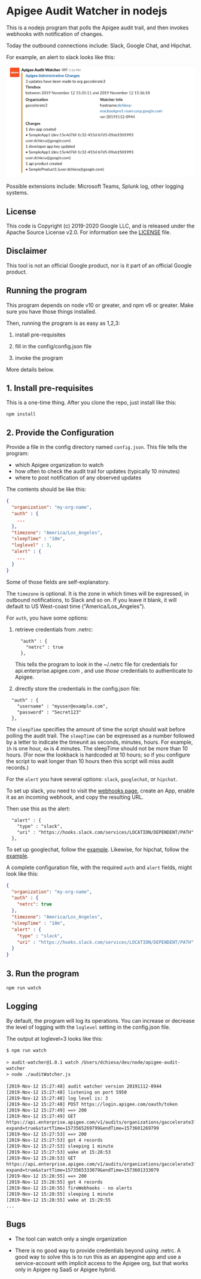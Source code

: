 # Apigee Audit Watcher in nodejs

This is a nodejs program that polls the Apigee audit trail, and
then invokes webhooks with notification of changes.

Today the outbound connections include: Slack, Google Chat, and Hipchat.

For example, an alert to slack looks like this:

![screengrab](images/screenshot-20191112-154519.png)


Possible extensions include: Microsoft Teams, Splunk log, other logging systems.

## License

This code is Copyright (c) 2019-2020 Google LLC, and is released under the
Apache Source License v2.0. For information see the [LICENSE](LICENSE) file.

## Disclaimer

This tool is not an official Google product, nor is it part of an official Google product.

## Running the program

This program depends on node v10 or greater, and npm v6 or greater.
Make sure you have those things installed.

Then, running the program is as easy as 1,2,3:

1. install pre-requisites

2. fill in the config/config.json file

3. invoke the program


More details below.

## 1. Install pre-requisites

This is a one-time thing. After you clone the repo, just install like this:

```
npm install
```

## 2. Provide the Configuration

Provide a file in the config directory named `config.json`.
This file tells the program:

* which Apigee organization to watch
* how often to check the audit trail for updates (typically 10 minutes)
* where to post notification of any observed updates

The contents should be like this:
```json
{
  "organization": "my-org-name",
  "auth" : {
    ...
  },
  "timezone": "America/Los_Angeles",
  "sleepTime" : "10m",
  "loglevel" : 3,
  "alert" : {
    ...
  }
}
```

Some of those fields are self-explanatory.

The `timezone` is optional. It is the zone in which times will be expressed, in outbound
notifications, to Slack and so on. If you leave it blank, it will default to US
West-coast time ("America/Los_Angeles").

For `auth`, you have some options:

1. retrieve credentials from .netrc:

   ```
     "auth" : {
       "netrc" : true
     },
   ```

   This tells the program to look in the ~/.netrc file for credentials for
   api.enterprise.apigee.com , and use _those_ credentials to authenticate to
   Apigee.

2. directly store the credentials in the config.json file:

  ```
    "auth" : {
      "username" : "myuser@example.com",
      "password" : "Secret123"
    },
  ```

The `sleepTime` specifies the amount of time the script should wait before
polling the audit trail. The `sleepTime` can be expressed as a number followed
by a letter to indicate the timeunit as seconds, minutes, hours.  For example,
`1h` is one hour, `4m` is 4 minutes. The sleepTime should not be more than 10
hours. (For now the lookback is hardcoded at 10 hours; so if you configure the
script to wait longer than 10 hours then this script will miss audit records.)

For the `alert` you have several options: `slack`, `googlechat`, or `hipchat`.

To set up slack, you need to visit the [webhooks
page](https://api.slack.com/messaging/webhooks), create an App, enable it as an
incoming webhook, and copy the resulting URL.

Then use this as the alert:
```
  "alert" : {
    "type" : "slack",
    "uri" : "https://hooks.slack.com/services/LOCATION/DEPENDENT/PATH"
  },
```

To set up googlechat, follow the
[example](./config/example-config-googlechat.json).
Likewise, for hipchat, follow the
[example](./config/example-config-hipchat.json).


A complete configuration file, with the required `auth` and `alert` fields, might look like this:

```json
{
  "organization": "my-org-name",
  "auth" : {
    "netrc": true
  },
  "timezone": "America/Los_Angeles",
  "sleepTime" : "10m",
  "alert" : {
    "type" : "slack",
    "uri" : "https://hooks.slack.com/services/LOCATION/DEPENDENT/PATH"
  }
}
```


## 3. Run the program

```
npm run watch
```

## Logging

By default, the program will log its operations. You can increase or decrease
the level of logging with the `loglevel` setting in the config.json file. 

The output at loglevel=3 looks like this:

```
$ npm run watch

> audit-watcher@1.0.1 watch /Users/dchiesa/dev/node/apigee-audit-watcher
> node ./auditWatcher.js

[2019-Nov-12 15:27:48] audit watcher version 20191112-0944
[2019-Nov-12 15:27:48] listening on port 5950
[2019-Nov-12 15:27:48] log level is: 3
[2019-Nov-12 15:27:48] POST https://login.apigee.com/oauth/token
[2019-Nov-12 15:27:49] ==> 200
[2019-Nov-12 15:27:49] GET https://api.enterprise.apigee.com/v1/audits/organizations/gaccelerate3?expand=true&startTime=1573565269799&endTime=1573601269799
[2019-Nov-12 15:27:53] ==> 200
[2019-Nov-12 15:27:53] got 4 records
[2019-Nov-12 15:27:53] sleeping 1 minute
[2019-Nov-12 15:27:53] wake at 15:28:53
[2019-Nov-12 15:28:53] GET https://api.enterprise.apigee.com/v1/audits/organizations/gaccelerate3?expand=true&startTime=1573565333079&endTime=1573601333079
[2019-Nov-12 15:28:55] ==> 200
[2019-Nov-12 15:28:55] got 4 records
[2019-Nov-12 15:28:55] fireWebhooks - no alerts
[2019-Nov-12 15:28:55] sleeping 1 minute
[2019-Nov-12 15:28:55] wake at 15:29:55
...
```

## Bugs

* The tool can watch only a single organization

* There is no good way to provide credentials beyond using .netrc. A good way to
  solve this is to run this as an appengine app and use a service-account with
  implicit access to the Apigee org, but that works only in Apigee ng SaaS or Apigee
  hybrid.
